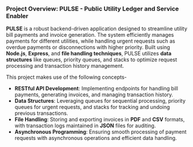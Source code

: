 ### Project Overview: PULSE - Public Utility Ledger and Service Enabler

**PULSE** is a robust backend-driven application designed to streamline utility bill payments and invoice generation. The system efficiently manages payments for different utilities, while handling urgent requests such as overdue payments or disconnections with higher priority. Built using **Node.js**, **Express**, and **file handling techniques**, PULSE utilizes **data structures** like queues, priority queues, and stacks to optimize request processing and transaction history management.

This project makes use of the following concepts-

- **RESTful API Development**: Implementing endpoints for handling bill payments, generating invoices, and managing transaction history.
- **Data Structures**: Leveraging queues for sequential processing, priority queues for urgent requests, and stacks for tracking and undoing previous transactions.
- **File Handling**: Storing and exporting invoices in **PDF** and **CSV** formats, with transaction logs maintained in **JSON** files for auditing.
- **Asynchronous Programming**: Ensuring smooth processing of payment requests with asynchronous operations and efficient data handling.
